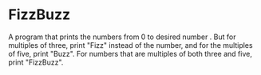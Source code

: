 # FizzBuzz
 A program that prints the numbers from 0 to desired number . But for multiples of three, print "Fizz" instead of the number, and for the multiples of five, print "Buzz". For numbers that are multiples of both three and five, print "FizzBuzz".
